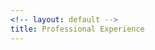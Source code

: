 ```yaml
---
<!-- layout: default -->
title: Professional Experience
---
```


<!-- ## Professional Experience -->
